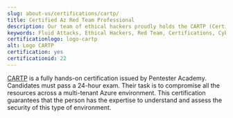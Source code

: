 ```yaml
---
slug: about-us/certifications/cartp/
title: Certified Az Red Team Professional
description: Our team of ethical hackers proudly holds the CARTP (Certified Az Red Team Professional) certification, among many others.
keywords: Fluid Attacks, Ethical Hackers, Red Team, Certifications, Cybersecurity, Pentesters, Whitehat Hackers, CARTP
certificationlogo: logo-cartp
alt: Logo CARTP
certification: yes
certificationid: 22
---
```


[CARTP](https://www.credential.net/group/283019)
is a fully hands-on certification issued by Pentester Academy.
Candidates must pass a 24-hour exam.
Their task is to compromise all the resources
across a multi-tenant Azure environment.
This certification guarantees
that the person has the expertise to understand
and assess the security of this type of environment.
